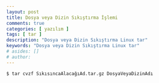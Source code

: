 ```yaml
---
layout: post
title: Dosya veya Dizin Sıkıştırma İşlemi
comments: true
categories: [ yazılım ]
tags: [ tar ]
description: "Dosya veya Dizin Sıkıştırma Linux tar"
keywords: "Dosya veya Dizin Sıkıştırma Linux tar"
# asides: []
# author:
---
```


    $ tar cvzf SıkısıncaAlacağıAd.tar.gz DosyaVeyaDizinAdı

<!-- more -->
